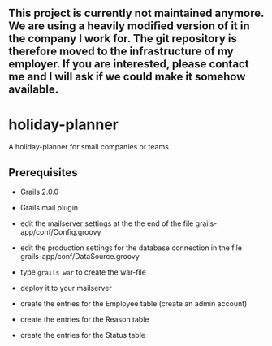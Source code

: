 ## This project is currently not maintained anymore. We are using a heavily modified version of it in the company I work for. The git repository is therefore moved to the infrastructure of my employer. If you are interested, please contact me and I will ask if we could make it somehow available.

# holiday-planner

A holiday-planner for small companies or teams


## Prerequisites

* Grails 2.0.0
* Grails mail plugin

* edit the mailserver settings at the the end of the file grails-app/conf/Config.groovy
* edit the production settings for the database connection in the file grails-app/conf/DataSource.groovy

* type `grails war` to create the war-file
* deploy it to your mailserver
* create the entries for the Employee table (create an admin account)
* create the entries for the Reason table
* create the entries for the Status table

